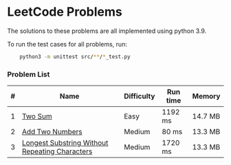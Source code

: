 # LeetCode Problems

The solutions to these problems are all implemented using python 3.9.

To run the test cases for all problems, run:
```sh
	python3 -m unittest src/**/*_test.py
```

### Problem List

| # | Name | Difficulty | Run time | Memory |
| - | - | - | - | - |
| 1 | [Two Sum](./src/problem_1/problem.md) | Easy | 1192 ms | 14.7 MB |
| 2 | [Add Two Numbers](./src/problem_2/problem.md) | Medium | 80 ms | 13.3 MB |
| 3 | [Longest Substring Without Repeating Characters](./src/problem_3/problem.md) | Medium | 1720 ms | 13.3 MB |

